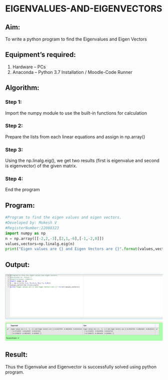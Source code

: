 # EIGENVALUES-AND-EIGENVECTORS
## Aim:
To write a python program to find the Eigenvalues and Eigen Vectors
## Equipment’s required:
1. 	Hardware – PCs
2. 	Anaconda – Python 3.7 Installation / Moodle-Code Runner
## Algorithm:
### Step 1: 
Import the numpy module to use the built-in functions for calculation
### Step 2: 
Prepare the lists from each linear equations and assign in np.array()
### Step 3: 
Using the np.linalg.eig(),  we get two results (first is eigenvalue and second is eigenvector) of the given matrix.
### Step 4: 
End the program 

## Program:
``` python 
#Program to find the eigen values and eigen vectors.
#Developed by: Mukesh V
#RegisterNumber:22008323
import numpy as np 
n = np.array([[-2,2,-3],[2,1,-6],[-1,-2,0]])
values,vectors=np.linalg.eig(n)
print("Eigen values are {} and Eigen Vectors are {}".format(values,vectors))
```

## Output:
![model](./eigen-op.png)
## Result:
Thus the Eigenvalue and Eigenvector is successfully solved using python program.
